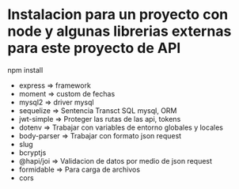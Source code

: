 # Instalacion para un proyecto con node y algunas librerias externas para este proyecto de API

npm install
- express => framework
- moment => custom de fechas
- mysql2 => driver mysql
- sequelize => Sentencia Transct SQL mysql, ORM
- jwt-simple => Proteger las rutas de las api, tokens
- dotenv => Trabajar con variables de entorno globales y locales
- body-parser => Trabajar con formato json request
- slug
- bcryptjs
- @hapi/joi => Validacion de datos por medio de json request
- formidable => Para carga de archivos
- cors